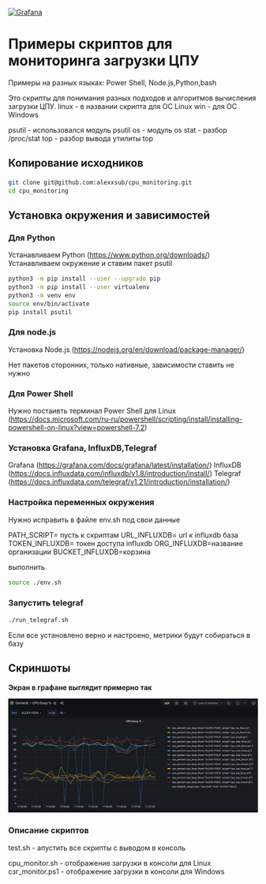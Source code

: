 
<a href='https://www.grafana.com/'><img src='https://grafana.com/static/assets/internal/grafana_logo-web-white-text.svg' height='100' alt='Grafana'></a>

# Примеры скриптов для мониторинга загрузки ЦПУ

Примеры на разных языках: Power Shell, Node.js,Python,bash

Это скрипты для понимания разных подходов и алгоритмов вычисления загрузки ЦПУ.
linux -  в названии скрипта для ОС Linux
win - для ОС Windows

psutil - использовался модуль psutil
os - модуль os
stat - разбор /proc/stat
top - разбор вывода утилиты top

## Копирование  исходников

```bash
git clone git@github.com:alexxsub/cpu_monitoring.git
cd cpu_monitoring
```

## Установка окружения и зависимостей

### Для  Python

Устанавливаем Python (<https://www.python.org/downloads/>)  
Устанавливаем окружение и ставим пакет psutil

```bash
python3 -m pip install --user --upgrade pip
python3 -m pip install --user virtualenv
python3 -m venv env 
source env/bin/activate
pip install psutil
```

### Для node.js

Установка Node.js (<https://nodejs.org/en/download/package-manager/>)

Нет пакетов сторонних, только нативные, зависимости ставить не нужно

### Для Power Shell

Нужно постаивть терминал Power Shell для Linux (<https://docs.microsoft.com/ru-ru/powershell/scripting/install/installing-powershell-on-linux?view=powershell-7.2>)

### Установка Grafana, InfluxDB,Telegraf

Grafana (<https://grafana.com/docs/grafana/latest/installation/>)
InfluxDB (<https://docs.influxdata.com/influxdb/v1.8/introduction/install/>)
Telegraf (<https://docs.influxdata.com/telegraf/v1.21/introduction/installation/>)

### Настройка переменных окружения

Нужно исправить в файле env.sh под свои данные

PATH_SCRIPT= пусть к скриптам
URL_INFLUXDB= url к influxdb база
TOKEN_INFLUXDB= токен доступа influxdb
ORG_INFLUXDB=название организации
BUCKET_INFLUXDB=корзина

выполнить

```bash
source ./env.sh 
```

### Запустить telegraf

```bash
./run_telegraf.sh
```

Если все установлено верно и настроено, метрики будут собираться в базу

## Скриншоты

**Экран в графане выглядит примерно так**

<p float="left">
        <kbd>
<img src="https://github.com/alexxsub/cpu_monitoring/blob/e60895701ac91930430e0741515c2bb39502cd2a/screens/screen.png" border="1" alt="Grafana screen"
        title="Grafana screen"  />
                </kbd>
</p>

### Описание скриптов

test.sh -  апустить все скрипты с выводом в консоль

cpu_monitor.sh - отображение загрузки в консоли для Linux
сзг_monitor.ps1  - отображение загрузки в консоли для Windows
